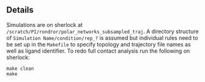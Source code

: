 
## Details

Simulations are on sherlock at `/scratch/PI/rondror/polar_networks_subsampled_traj`. A directory structure of `Simulation Name/condition/rep_?` is assumed but individual rules need to be set up in the `Makefile` to specify topology and trajectory file names as well as ligand identifier. To redo full contact analysis run the following on sherlock:
```
make clean
make
```
